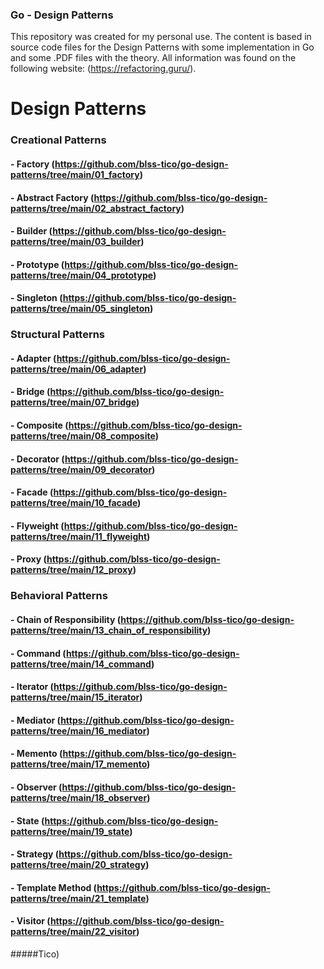 ### Go - Design Patterns

This repository was created for my personal use. The content is based in source code files for the Design Patterns with some implementation in Go and some .PDF files with the theory. All information was found on the following website: (https://refactoring.guru/).

# Design Patterns

### Creational Patterns
#### - Factory (https://github.com/blss-tico/go-design-patterns/tree/main/01_factory)
#### - Abstract Factory (https://github.com/blss-tico/go-design-patterns/tree/main/02_abstract_factory)
#### - Builder (https://github.com/blss-tico/go-design-patterns/tree/main/03_builder)
#### - Prototype (https://github.com/blss-tico/go-design-patterns/tree/main/04_prototype)
#### - Singleton (https://github.com/blss-tico/go-design-patterns/tree/main/05_singleton)

### Structural Patterns
#### - Adapter (https://github.com/blss-tico/go-design-patterns/tree/main/06_adapter)
#### - Bridge (https://github.com/blss-tico/go-design-patterns/tree/main/07_bridge)
#### - Composite (https://github.com/blss-tico/go-design-patterns/tree/main/08_composite)
#### - Decorator (https://github.com/blss-tico/go-design-patterns/tree/main/09_decorator)
#### - Facade (https://github.com/blss-tico/go-design-patterns/tree/main/10_facade)
#### - Flyweight (https://github.com/blss-tico/go-design-patterns/tree/main/11_flyweight)
#### - Proxy (https://github.com/blss-tico/go-design-patterns/tree/main/12_proxy)

### Behavioral Patterns
#### - Chain of Responsibility (https://github.com/blss-tico/go-design-patterns/tree/main/13_chain_of_responsibility)
#### - Command (https://github.com/blss-tico/go-design-patterns/tree/main/14_command)
#### - Iterator (https://github.com/blss-tico/go-design-patterns/tree/main/15_iterator)
#### - Mediator (https://github.com/blss-tico/go-design-patterns/tree/main/16_mediator)
#### - Memento (https://github.com/blss-tico/go-design-patterns/tree/main/17_memento)
#### - Observer (https://github.com/blss-tico/go-design-patterns/tree/main/18_observer)
#### - State (https://github.com/blss-tico/go-design-patterns/tree/main/19_state)
#### - Strategy (https://github.com/blss-tico/go-design-patterns/tree/main/20_strategy)
#### - Template Method (https://github.com/blss-tico/go-design-patterns/tree/main/21_template)
#### - Visitor (https://github.com/blss-tico/go-design-patterns/tree/main/22_visitor)

#####Tico)

